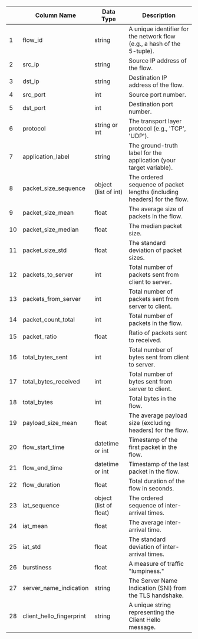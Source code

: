|     | Column Name    | Data Type   | Description   |
| --- | --- | --- | --- |
| 1   | flow\_id | string | A unique identifier for the network flow (e.g., a hash of the 5-tuple). |
| 2   | src\_ip | string | Source IP address of the flow. |
| 3   | dst\_ip | string | Destination IP address of the flow. |
| 4   | src\_port | int | Source port number. |
| 5   | dst\_port | int | Destination port number. |
| 6   | protocol | string or int | The transport layer protocol (e.g., 'TCP', 'UDP'). |
| 7   | application\_label | string | The ground-truth label for the application (your target variable). |
| 8   | packet\_size\_sequence | object (list of int) | The ordered sequence of packet lengths (including headers) for the flow. |
| 9   | packet\_size\_mean | float | The average size of packets in the flow. |
| 10  | packet\_size\_median | float | The median packet size. |
| 11  | packet\_size\_std | float | The standard deviation of packet sizes. |
| 12  | packets\_to\_server | int | Total number of packets sent from client to server. |
| 13  | packets\_from\_server | int | Total number of packets sent from server to client. |
| 14  | packet\_count\_total | int | Total number of packets in the flow. |
| 15  | packet\_ratio | float | Ratio of packets sent to received. |
| 16  | total\_bytes\_sent | int | Total number of bytes sent from client to server. |
| 17  | total\_bytes\_received | int | Total number of bytes sent from server to client. |
| 18  | total\_bytes | int | Total bytes in the flow. |
| 19  | payload\_size\_mean | float | The average payload size (excluding headers) for the flow. |
| 20  | flow\_start\_time | datetime or int | Timestamp of the first packet in the flow. |
| 21  | flow\_end\_time | datetime or int | Timestamp of the last packet in the flow. |
| 22  | flow\_duration | float | Total duration of the flow in seconds. |
| 23  | iat\_sequence | object (list of float) | The ordered sequence of inter-arrival times. |
| 24  | iat\_mean | float | The average inter-arrival time. |
| 25  | iat\_std | float | The standard deviation of inter-arrival times. |
| 26  | burstiness | float | A measure of traffic "lumpiness." |
| 27  | server\_name\_indication | string | The Server Name Indication (SNI) from the TLS handshake. |
| 28  | client\_hello\_fingerprint | string | A unique string representing the Client Hello message. |